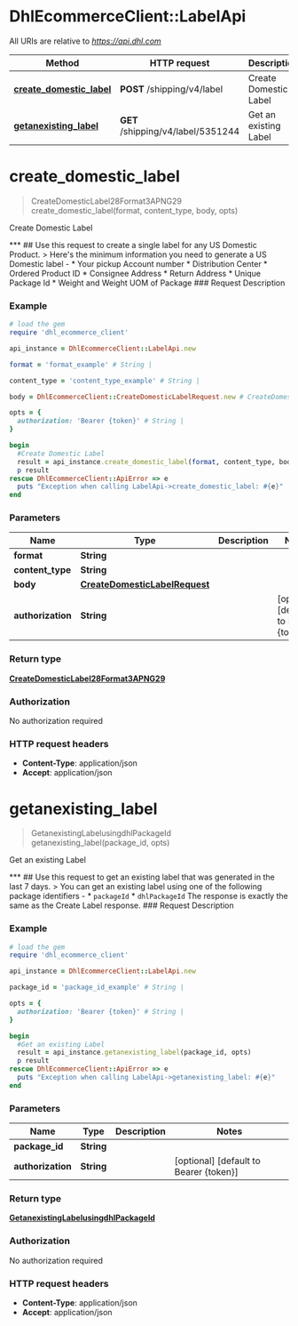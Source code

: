 # DhlEcommerceClient::LabelApi

All URIs are relative to *https://api.dhl.com*

Method | HTTP request | Description
------------- | ------------- | -------------
[**create_domestic_label**](LabelApi.md#create_domestic_label) | **POST** /shipping/v4/label | Create Domestic Label
[**getanexisting_label**](LabelApi.md#getanexisting_label) | **GET** /shipping/v4/label/5351244 | Get an existing Label


# **create_domestic_label**
> CreateDomesticLabel28Format3APNG29 create_domestic_label(format, content_type, body, opts)

Create Domestic Label

*** ## Use this request to create a single label for any US Domestic Product.  > Here's the minimum information you need to generate a US Domestic label -  * Your pickup Account number * Distribution Center * Ordered Product ID * Consignee Address * Return Address * Unique Package Id * Weight and Weight UOM of Package  ### Request Description

### Example
```ruby
# load the gem
require 'dhl_ecommerce_client'

api_instance = DhlEcommerceClient::LabelApi.new

format = 'format_example' # String |

content_type = 'content_type_example' # String |

body = DhlEcommerceClient::CreateDomesticLabelRequest.new # CreateDomesticLabelRequest |

opts = {
  authorization: 'Bearer {token}' # String |
}

begin
  #Create Domestic Label
  result = api_instance.create_domestic_label(format, content_type, body, opts)
  p result
rescue DhlEcommerceClient::ApiError => e
  puts "Exception when calling LabelApi->create_domestic_label: #{e}"
end
```

### Parameters

Name | Type | Description  | Notes
------------- | ------------- | ------------- | -------------
 **format** | **String**|  |
 **content_type** | **String**|  |
 **body** | [**CreateDomesticLabelRequest**](CreateDomesticLabelRequest.md)|  |
 **authorization** | **String**|  | [optional] [default to Bearer {token}]

### Return type

[**CreateDomesticLabel28Format3APNG29**](CreateDomesticLabel28Format3APNG29.md)

### Authorization

No authorization required

### HTTP request headers

 - **Content-Type**: application/json
 - **Accept**: application/json



# **getanexisting_label**
> GetanexistingLabelusingdhlPackageId getanexisting_label(package_id, opts)

Get an existing Label

*** ## Use this request to get an existing label that was generated in the last 7 days.  > You can get an existing label using one of the following package identifiers -  * `packageId` * `dhlPackageId`  The response is exactly the same as the Create Label response.  ### Request Description

### Example
```ruby
# load the gem
require 'dhl_ecommerce_client'

api_instance = DhlEcommerceClient::LabelApi.new

package_id = 'package_id_example' # String |

opts = {
  authorization: 'Bearer {token}' # String |
}

begin
  #Get an existing Label
  result = api_instance.getanexisting_label(package_id, opts)
  p result
rescue DhlEcommerceClient::ApiError => e
  puts "Exception when calling LabelApi->getanexisting_label: #{e}"
end
```

### Parameters

Name | Type | Description  | Notes
------------- | ------------- | ------------- | -------------
 **package_id** | **String**|  |
 **authorization** | **String**|  | [optional] [default to Bearer {token}]

### Return type

[**GetanexistingLabelusingdhlPackageId**](GetanexistingLabelusingdhlPackageId.md)

### Authorization

No authorization required

### HTTP request headers

 - **Content-Type**: application/json
 - **Accept**: application/json



